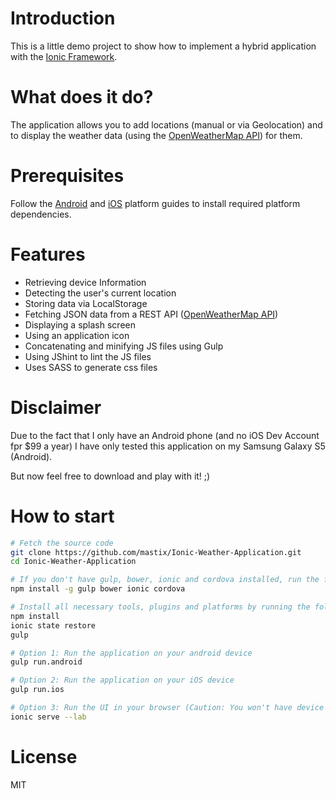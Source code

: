 # Introduction

This is a little demo project to show how to implement a hybrid application with the [Ionic Framework](http://ionicframework.com/).

# What does it do?

The application allows you to add locations (manual or via Geolocation) and to display the weather data (using the [OpenWeatherMap API](http://openweathermap.org/api)) for them.

# Prerequisites

Follow the [Android](http://cordova.apache.org/docs/en/3.3.0/guide_platforms_android_index.md.html#Android%20Platform%20Guide) and [iOS](http://cordova.apache.org/docs/en/3.3.0/guide_platforms_ios_index.md.html#iOS%20Platform%20Guide) platform guides to install required platform dependencies.

# Features

* Retrieving device Information
* Detecting the user's current location
* Storing data via LocalStorage
* Fetching JSON data from a REST API ([OpenWeatherMap API](http://openweathermap.org/api))
* Displaying a splash screen
* Using an application icon
* Concatenating and minifying JS files using Gulp
* Using JShint to lint the JS files
* Uses SASS to generate css files

# Disclaimer

Due to the fact that I only have an Android phone (and no iOS Dev Account fpr $99 a year) I have only tested this application on my Samsung Galaxy S5 (Android).

But now feel free to download and play with it! ;)

# How to start

```bash
# Fetch the source code
git clone https://github.com/mastix/Ionic-Weather-Application.git
cd Ionic-Weather-Application

# If you don't have gulp, bower, ionic and cordova installed, run the following command
npm install -g gulp bower ionic cordova

# Install all necessary tools, plugins and platforms by running the following commands
npm install
ionic state restore
gulp

# Option 1: Run the application on your android device
gulp run.android

# Option 2: Run the application on your iOS device
gulp run.ios

# Option 3: Run the UI in your browser (Caution: You won't have device specific features when doing so (e.g. splash screen, device information (the whole about screen will not work!),...)
ionic serve --lab
```

# License

MIT
